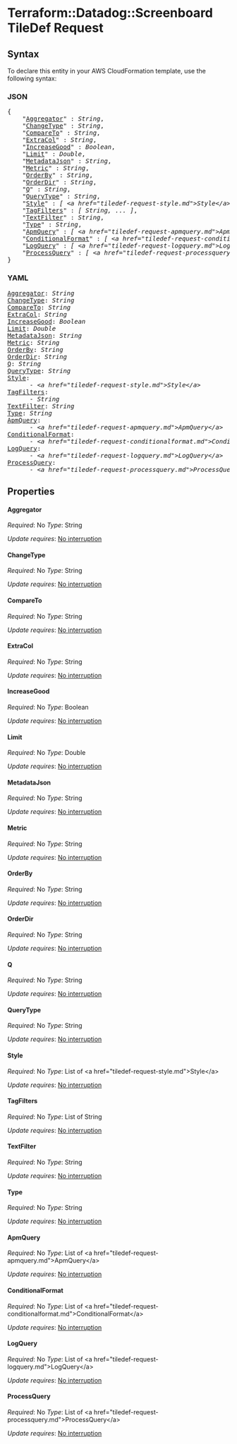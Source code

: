 # Terraform::Datadog::Screenboard TileDef Request

## Syntax

To declare this entity in your AWS CloudFormation template, use the following syntax:

### JSON

<pre>
{
    "<a href="#aggregator" title="Aggregator">Aggregator</a>" : <i>String</i>,
    "<a href="#changetype" title="ChangeType">ChangeType</a>" : <i>String</i>,
    "<a href="#compareto" title="CompareTo">CompareTo</a>" : <i>String</i>,
    "<a href="#extracol" title="ExtraCol">ExtraCol</a>" : <i>String</i>,
    "<a href="#increasegood" title="IncreaseGood">IncreaseGood</a>" : <i>Boolean</i>,
    "<a href="#limit" title="Limit">Limit</a>" : <i>Double</i>,
    "<a href="#metadatajson" title="MetadataJson">MetadataJson</a>" : <i>String</i>,
    "<a href="#metric" title="Metric">Metric</a>" : <i>String</i>,
    "<a href="#orderby" title="OrderBy">OrderBy</a>" : <i>String</i>,
    "<a href="#orderdir" title="OrderDir">OrderDir</a>" : <i>String</i>,
    "<a href="#q" title="Q">Q</a>" : <i>String</i>,
    "<a href="#querytype" title="QueryType">QueryType</a>" : <i>String</i>,
    "<a href="#style" title="Style">Style</a>" : <i>[ &lt;a href=&#34;tiledef-request-style.md&#34;&gt;Style&lt;/a&gt;, ... ]</i>,
    "<a href="#tagfilters" title="TagFilters">TagFilters</a>" : <i>[ String, ... ]</i>,
    "<a href="#textfilter" title="TextFilter">TextFilter</a>" : <i>String</i>,
    "<a href="#type" title="Type">Type</a>" : <i>String</i>,
    "<a href="#apmquery" title="ApmQuery">ApmQuery</a>" : <i>[ &lt;a href=&#34;tiledef-request-apmquery.md&#34;&gt;ApmQuery&lt;/a&gt;, ... ]</i>,
    "<a href="#conditionalformat" title="ConditionalFormat">ConditionalFormat</a>" : <i>[ &lt;a href=&#34;tiledef-request-conditionalformat.md&#34;&gt;ConditionalFormat&lt;/a&gt;, ... ]</i>,
    "<a href="#logquery" title="LogQuery">LogQuery</a>" : <i>[ &lt;a href=&#34;tiledef-request-logquery.md&#34;&gt;LogQuery&lt;/a&gt;, ... ]</i>,
    "<a href="#processquery" title="ProcessQuery">ProcessQuery</a>" : <i>[ &lt;a href=&#34;tiledef-request-processquery.md&#34;&gt;ProcessQuery&lt;/a&gt;, ... ]</i>
}
</pre>

### YAML

<pre>
<a href="#aggregator" title="Aggregator">Aggregator</a>: <i>String</i>
<a href="#changetype" title="ChangeType">ChangeType</a>: <i>String</i>
<a href="#compareto" title="CompareTo">CompareTo</a>: <i>String</i>
<a href="#extracol" title="ExtraCol">ExtraCol</a>: <i>String</i>
<a href="#increasegood" title="IncreaseGood">IncreaseGood</a>: <i>Boolean</i>
<a href="#limit" title="Limit">Limit</a>: <i>Double</i>
<a href="#metadatajson" title="MetadataJson">MetadataJson</a>: <i>String</i>
<a href="#metric" title="Metric">Metric</a>: <i>String</i>
<a href="#orderby" title="OrderBy">OrderBy</a>: <i>String</i>
<a href="#orderdir" title="OrderDir">OrderDir</a>: <i>String</i>
<a href="#q" title="Q">Q</a>: <i>String</i>
<a href="#querytype" title="QueryType">QueryType</a>: <i>String</i>
<a href="#style" title="Style">Style</a>: <i>
      - &lt;a href=&#34;tiledef-request-style.md&#34;&gt;Style&lt;/a&gt;</i>
<a href="#tagfilters" title="TagFilters">TagFilters</a>: <i>
      - String</i>
<a href="#textfilter" title="TextFilter">TextFilter</a>: <i>String</i>
<a href="#type" title="Type">Type</a>: <i>String</i>
<a href="#apmquery" title="ApmQuery">ApmQuery</a>: <i>
      - &lt;a href=&#34;tiledef-request-apmquery.md&#34;&gt;ApmQuery&lt;/a&gt;</i>
<a href="#conditionalformat" title="ConditionalFormat">ConditionalFormat</a>: <i>
      - &lt;a href=&#34;tiledef-request-conditionalformat.md&#34;&gt;ConditionalFormat&lt;/a&gt;</i>
<a href="#logquery" title="LogQuery">LogQuery</a>: <i>
      - &lt;a href=&#34;tiledef-request-logquery.md&#34;&gt;LogQuery&lt;/a&gt;</i>
<a href="#processquery" title="ProcessQuery">ProcessQuery</a>: <i>
      - &lt;a href=&#34;tiledef-request-processquery.md&#34;&gt;ProcessQuery&lt;/a&gt;</i>
</pre>

## Properties

#### Aggregator

_Required_: No
_Type_: String

_Update requires_: [No interruption](https://docs.aws.amazon.com/AWSCloudFormation/latest/UserGuide/using-cfn-updating-stacks-update-behaviors.html#update-no-interrupt)

#### ChangeType

_Required_: No
_Type_: String

_Update requires_: [No interruption](https://docs.aws.amazon.com/AWSCloudFormation/latest/UserGuide/using-cfn-updating-stacks-update-behaviors.html#update-no-interrupt)

#### CompareTo

_Required_: No
_Type_: String

_Update requires_: [No interruption](https://docs.aws.amazon.com/AWSCloudFormation/latest/UserGuide/using-cfn-updating-stacks-update-behaviors.html#update-no-interrupt)

#### ExtraCol

_Required_: No
_Type_: String

_Update requires_: [No interruption](https://docs.aws.amazon.com/AWSCloudFormation/latest/UserGuide/using-cfn-updating-stacks-update-behaviors.html#update-no-interrupt)

#### IncreaseGood

_Required_: No
_Type_: Boolean

_Update requires_: [No interruption](https://docs.aws.amazon.com/AWSCloudFormation/latest/UserGuide/using-cfn-updating-stacks-update-behaviors.html#update-no-interrupt)

#### Limit

_Required_: No
_Type_: Double

_Update requires_: [No interruption](https://docs.aws.amazon.com/AWSCloudFormation/latest/UserGuide/using-cfn-updating-stacks-update-behaviors.html#update-no-interrupt)

#### MetadataJson

_Required_: No
_Type_: String

_Update requires_: [No interruption](https://docs.aws.amazon.com/AWSCloudFormation/latest/UserGuide/using-cfn-updating-stacks-update-behaviors.html#update-no-interrupt)

#### Metric

_Required_: No
_Type_: String

_Update requires_: [No interruption](https://docs.aws.amazon.com/AWSCloudFormation/latest/UserGuide/using-cfn-updating-stacks-update-behaviors.html#update-no-interrupt)

#### OrderBy

_Required_: No
_Type_: String

_Update requires_: [No interruption](https://docs.aws.amazon.com/AWSCloudFormation/latest/UserGuide/using-cfn-updating-stacks-update-behaviors.html#update-no-interrupt)

#### OrderDir

_Required_: No
_Type_: String

_Update requires_: [No interruption](https://docs.aws.amazon.com/AWSCloudFormation/latest/UserGuide/using-cfn-updating-stacks-update-behaviors.html#update-no-interrupt)

#### Q

_Required_: No
_Type_: String

_Update requires_: [No interruption](https://docs.aws.amazon.com/AWSCloudFormation/latest/UserGuide/using-cfn-updating-stacks-update-behaviors.html#update-no-interrupt)

#### QueryType

_Required_: No
_Type_: String

_Update requires_: [No interruption](https://docs.aws.amazon.com/AWSCloudFormation/latest/UserGuide/using-cfn-updating-stacks-update-behaviors.html#update-no-interrupt)

#### Style

_Required_: No
_Type_: List of &lt;a href=&#34;tiledef-request-style.md&#34;&gt;Style&lt;/a&gt;

_Update requires_: [No interruption](https://docs.aws.amazon.com/AWSCloudFormation/latest/UserGuide/using-cfn-updating-stacks-update-behaviors.html#update-no-interrupt)

#### TagFilters

_Required_: No
_Type_: List of String

_Update requires_: [No interruption](https://docs.aws.amazon.com/AWSCloudFormation/latest/UserGuide/using-cfn-updating-stacks-update-behaviors.html#update-no-interrupt)

#### TextFilter

_Required_: No
_Type_: String

_Update requires_: [No interruption](https://docs.aws.amazon.com/AWSCloudFormation/latest/UserGuide/using-cfn-updating-stacks-update-behaviors.html#update-no-interrupt)

#### Type

_Required_: No
_Type_: String

_Update requires_: [No interruption](https://docs.aws.amazon.com/AWSCloudFormation/latest/UserGuide/using-cfn-updating-stacks-update-behaviors.html#update-no-interrupt)

#### ApmQuery

_Required_: No
_Type_: List of &lt;a href=&#34;tiledef-request-apmquery.md&#34;&gt;ApmQuery&lt;/a&gt;

_Update requires_: [No interruption](https://docs.aws.amazon.com/AWSCloudFormation/latest/UserGuide/using-cfn-updating-stacks-update-behaviors.html#update-no-interrupt)

#### ConditionalFormat

_Required_: No
_Type_: List of &lt;a href=&#34;tiledef-request-conditionalformat.md&#34;&gt;ConditionalFormat&lt;/a&gt;

_Update requires_: [No interruption](https://docs.aws.amazon.com/AWSCloudFormation/latest/UserGuide/using-cfn-updating-stacks-update-behaviors.html#update-no-interrupt)

#### LogQuery

_Required_: No
_Type_: List of &lt;a href=&#34;tiledef-request-logquery.md&#34;&gt;LogQuery&lt;/a&gt;

_Update requires_: [No interruption](https://docs.aws.amazon.com/AWSCloudFormation/latest/UserGuide/using-cfn-updating-stacks-update-behaviors.html#update-no-interrupt)

#### ProcessQuery

_Required_: No
_Type_: List of &lt;a href=&#34;tiledef-request-processquery.md&#34;&gt;ProcessQuery&lt;/a&gt;

_Update requires_: [No interruption](https://docs.aws.amazon.com/AWSCloudFormation/latest/UserGuide/using-cfn-updating-stacks-update-behaviors.html#update-no-interrupt)

